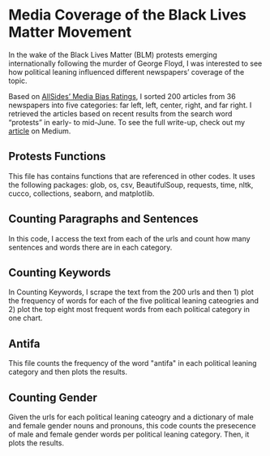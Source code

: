# Media Coverage of the Black Lives Matter Movement

In the wake of the Black Lives Matter (BLM) protests emerging internationally following the murder of George Floyd, I was interested to see how political leaning influenced different newspapers’ coverage of the topic.

Based on [AllSides’ Media Bias Ratings](https://www.allsides.com/media-bias/media-bias-chart), I sorted 200 articles from 36 newspapers into five categories: far left, left, center, right, and far right. I retrieved the articles based on recent results from the search word “protests” in early- to mid-June. To see the full write-up, check out my [article](https://medium.com/@khahn.madole/police-antifa-and-gender-word-frequency-analysis-of-the-coverage-of-blacklivesmatter-protests-1dbe20a03700) on Medium. 


## Protests Functions 

This file has contains functions that are referenced in other codes. It uses the following packages: glob, os, csv, BeautifulSoup, requests, time, nltk, cucco, collections, seaborn, and matplotlib.


## Counting Paragraphs and Sentences 

In this code, I access the text from each of the urls and count how many sentences and words there are in each category. 


## Counting Keywords

In Counting Keywords, I scrape the text from the 200 urls and then 1) plot the frequency of words for each of the five political leaning cateogries and 2) plot the top eight most frequent words from each political category in one chart. 



## Antifa

This file counts the frequency of the word "antifa" in each political leaning category and then plots the results. 



## Counting Gender

Given the urls for each political leaning cateogry and a dictionary of male and female gender nouns and pronouns, this code counts the presecence of male and female gender words per political leaning category. Then, it plots the results. 

